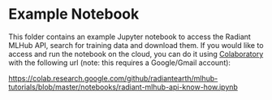 # Example Notebook
This folder contains an example Jupyter notebook to access the Radiant MLHub API, search for training data and download them. If you would like to access and run the notebook on the cloud, you can do it using [Colaboratory](https://colab.research.google.com/) with the following url (note: this requires a Google/Gmail account):

https://colab.research.google.com/github/radiantearth/mlhub-tutorials/blob/master/notebooks/radiant-mlhub-api-know-how.ipynb
